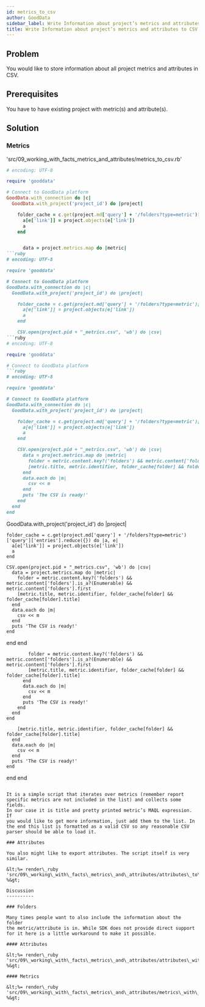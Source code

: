 ```yaml
---
id: metrics_to_csv
author: GoodData
sidebar_label: Write Information about project’s metrics and attributes to CSV
title: Write Information about project’s metrics and attributes to CSV
---
```


Problem
-------

You would like to store information about all project metrics and
attributes in CSV.

Prerequisites
-------------

You have to have existing project with metric(s) and attribute(s).

Solution
--------

### Metrics


'src/09\_working\_with\_facts\_metrics\_and\_attributes/metrics\_to\_csv.rb'
```ruby
# encoding: UTF-8

require 'gooddata'

# Connect to GoodData platform
GoodData.with_connection do |c|
  GoodData.with_project('project_id') do |project|

    folder_cache = c.get(project.md['query'] + '/folders?type=metric')['query']['entries'].reduce({}) do |a, e|
      a[e['link']] = project.objects(e['link'])
      a
    end


      data = project.metrics.map do |metric|
```ruby
# encoding: UTF-8

require 'gooddata'

# Connect to GoodData platform
GoodData.with_connection do |c|
  GoodData.with_project('project_id') do |project|

    folder_cache = c.get(project.md['query'] + '/folders?type=metric')['query']['entries'].reduce({}) do |a, e|
      a[e['link']] = project.objects(e['link'])
      a
    end

    CSV.open(project.pid + "_metrics.csv", 'wb') do |csv|
```ruby
# encoding: UTF-8

require 'gooddata'

# Connect to GoodData platform
```ruby
# encoding: UTF-8

require 'gooddata'

# Connect to GoodData platform
GoodData.with_connection do |c|
  GoodData.with_project('project_id') do |project|

    folder_cache = c.get(project.md['query'] + '/folders?type=metric')['query']['entries'].reduce({}) do |a, e|
      a[e['link']] = project.objects(e['link'])
      a
    end

    CSV.open(project.pid + "_metrics.csv", 'wb') do |csv|
      data = project.metrics.map do |metric|
        folder = metric.content.key?('folders') && metric.content['folders'].is_a?(Enumerable) && metric.content['folders'].first
        [metric.title, metric.identifier, folder_cache[folder] && folder_cache[folder].title]
      end
      data.each do |m|
        csv << m
      end
      puts 'The CSV is ready!'
    end
  end
end
```
  GoodData.with_project('project_id') do |project|

    folder_cache = c.get(project.md['query'] + '/folders?type=metric')['query']['entries'].reduce({}) do |a, e|
      a[e['link']] = project.objects(e['link'])
      a
    end

    CSV.open(project.pid + "_metrics.csv", 'wb') do |csv|
      data = project.metrics.map do |metric|
        folder = metric.content.key?('folders') && metric.content['folders'].is_a?(Enumerable) && metric.content['folders'].first
        [metric.title, metric.identifier, folder_cache[folder] && folder_cache[folder].title]
      end
      data.each do |m|
        csv << m
      end
      puts 'The CSV is ready!'
    end
  end
end
```
        folder = metric.content.key?('folders') && metric.content['folders'].is_a?(Enumerable) && metric.content['folders'].first
        [metric.title, metric.identifier, folder_cache[folder] && folder_cache[folder].title]
      end
      data.each do |m|
        csv << m
      end
      puts 'The CSV is ready!'
    end
  end
end
```
        [metric.title, metric.identifier, folder_cache[folder] && folder_cache[folder].title]
      end
      data.each do |m|
        csv << m
      end
      puts 'The CSV is ready!'
    end
  end
end
```

It is a simple script that iterates over metrics (remember report
specific metrics are not included in the list) and collects some fields.
In our case it is title and pretty printed metric’s MAQL expression. If
you would like to get more information, just add them to the list. In
the end this list is formatted as a valid CSV so any reasonable CSV
parser should be able to load it.

### Attributes

You also might like to export attributes. The script itself is very
similar.

&lt;%= render\_ruby
'src/09\_working\_with\_facts\_metrics\_and\_attributes/attributes\_to\_csv.rb'
%&gt;

Discussion
----------

### Folders

Many times people want to also include the information about the folder
the metric/attribute is in. While SDK does not provide direct support
for it here is a little workaround to make it possible.

#### Attributes

&lt;%= render\_ruby
'src/09\_working\_with\_facts\_metrics\_and\_attributes/attributes\_with\_folder\_to\_csv.rb'
%&gt;

#### Metrics

&lt;%= render\_ruby
'src/09\_working\_with\_facts\_metrics\_and\_attributes/metrics\_with\_folder\_to\_csv.rb'
%&gt;
